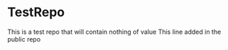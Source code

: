 # TestRepo
This is a test repo that will contain nothing of value
This line added in the public repo
